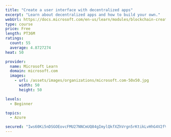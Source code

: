 ```yaml
---
title: "Create a user interface with decentralized apps"
excerpt: "Learn about decentralized apps and how to build your own."
webUrl: https://docs.microsoft.com/en-us/learn/modules/blockchain-create-ui-decentralized-apps/
type: course
price: Free
length: PT36M
ratings:
  count: 55
  average: 4.8727274
heat: 50

provider:
  name: Microsoft Learn
  domain: microsoft.com
  images:
    - url: /assets/images/organizations/microsoft.com-50x50.jpg
      width: 50
      height: 50

levels:
  - Beginner

topics:
  - Azure

secured: "Iws60Ki5nDSGOEovcFMU27NNCmUQ84gImylQkfXZhVrgn5rKtikLvHhG4V2fVsk0dRTnPFnBZdntGlzFdbfRUNxA7Hvq++Z9qhybMkZhGi7b4jK/Pj1kxzMu/dCF6bsF/uWx/pNZi98u4Y2w/oaHj9wGX5vA1Ohn119aDbskdoiNttgKplCzPuGDFLcSugBLLvLkBz4ProWV99mMAc6rnpeL3M+7WKRpGEjtWcUfBMPJRouNSzsb6klWsTSsI3LLjnh5JbsfxFr+ZNjmO9GgS3VRSGX1s4LvEFiv539VLRbtQys83UAiCqP9uO9Vo4foFSBqsGYp6/9XLHMDIxoMs4R0njuVtzmuAiamrk2HFhrDtO+11qzrowLMYE9scZctVyFNs+0urCIBDuvZHkIbM7xVL5ghZbc924L/S7qDoZA=;zmO9Fki7CHoG5wGO1rjkUw=="
---
```



